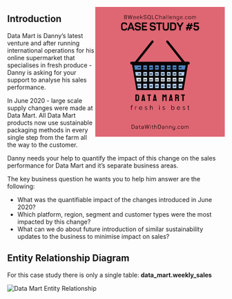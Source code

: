 <a href="https://8weeksqlchallenge.com/case-study-4/"> <img align="right" width="300" height="300" src="https://github.com/ChrisF03/Danny-Ma-SQL-Case-Studies-/blob/main/Solutions/Case%20Study%20%235%20-%20Data%20Mart/5.png"></a>

## Introduction

Data Mart is Danny’s latest venture and after running international operations for his online supermarket that specialises in fresh produce - Danny is asking for your support to analyse his sales performance.

In June 2020 - large scale supply changes were made at Data Mart. All Data Mart products now use sustainable packaging methods in every single step from the farm all the way to the customer.

Danny needs your help to quantify the impact of this change on the sales performance for Data Mart and it’s separate business areas.

The key business question he wants you to help him answer are the following:

* What was the quantifiable impact of the changes introduced in June 2020? <br>
* Which platform, region, segment and customer types were the most impacted by this change? <br>
* What can we do about future introduction of similar sustainability updates to the business to minimise impact on sales?

## Entity Relationship Diagram
For this case study there is only a single table: **data_mart.weekly_sales**

![Data Mart Entity Relationship](https://github.com/ChrisF03/Danny-Ma-SQL-Case-Studies-/assets/103148784/05c91ca3-4cb9-44a0-8030-b504b1cbfc24)
